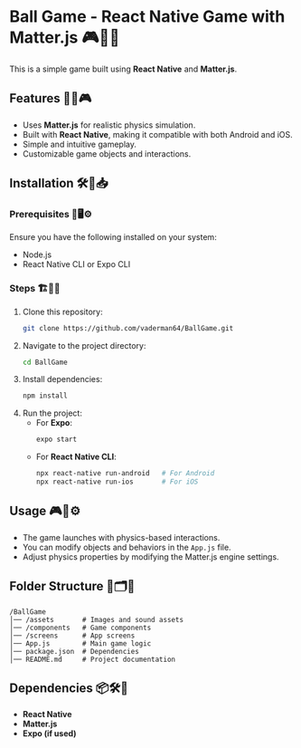 # Ball Game - React Native Game with Matter.js 🎮🚀✨

This is a simple game built using **React Native** and **Matter.js**.

## Features 🎯🔥🎮
- Uses **Matter.js** for realistic physics simulation.
- Built with **React Native**, making it compatible with both Android and iOS.
- Simple and intuitive gameplay.
- Customizable game objects and interactions.

## Installation 🛠️💾📥

### Prerequisites 📌🖥️⚙️
Ensure you have the following installed on your system:
- Node.js
- React Native CLI or Expo CLI

### Steps 🏗️📜🔧
1. Clone this repository:
   ```sh
   git clone https://github.com/vaderman64/BallGame.git
   ```
2. Navigate to the project directory:
   ```sh
   cd BallGame
   ```
3. Install dependencies:
   ```sh
   npm install
   ```
4. Run the project:
   - For **Expo**:
     ```sh
     expo start
     ```
   - For **React Native CLI**:
     ```sh
     npx react-native run-android   # For Android
     npx react-native run-ios       # For iOS
     ```

## Usage 🎮🔄⚙️
- The game launches with physics-based interactions.
- You can modify objects and behaviors in the `App.js` file.
- Adjust physics properties by modifying the Matter.js engine settings.

## Folder Structure 📂🗂️📁
```
/BallGame
│── /assets       # Images and sound assets
│── /components   # Game components
│── /screens      # App screens
│── App.js        # Main game logic
│── package.json  # Dependencies
│── README.md     # Project documentation
```

## Dependencies 📦🛠️🔗
- **React Native**
- **Matter.js**
- **Expo (if used)**
